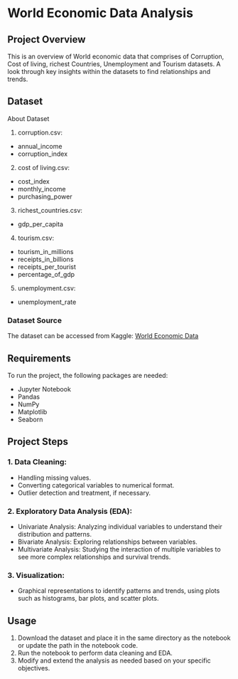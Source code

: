 # World Economic Data Analysis

## Project Overview
This is an overview of World economic data that comprises of Corruption, Cost of living, richest Countries, Unemployment and Tourism datasets. A look through key insights within the datasets to find relationships and trends.

## Dataset
About Dataset

1) corruption.csv:
* annual_income
* corruption_index
2) cost of living.csv:
* cost_index
* monthly_income
* purchasing_power
3) richest_countries.csv:
* gdp_per_capita
4) tourism.csv:
* tourism_in_millions
* receipts_in_billions
* receipts_per_tourist
* percentage_of_gdp
5) unemployment.csv:
* unemployment_rate

### Dataset Source
The dataset can be accessed from Kaggle: [World Economic Data](https://www.kaggle.com/datasets/madhurpant/world-economic-data)


## Requirements
To run the project, the following packages are needed:
* Jupyter Notebook
* Pandas
* NumPy
* Matplotlib
* Seaborn

## Project Steps
### 1. Data Cleaning:
* Handling missing values.
* Converting categorical variables to numerical format.
* Outlier detection and treatment, if necessary.
### 2. Exploratory Data Analysis (EDA):

* Univariate Analysis: Analyzing individual variables to understand their distribution and patterns.
* Bivariate Analysis: Exploring relationships between variables.
* Multivariate Analysis: Studying the interaction of multiple variables to see more complex relationships and survival trends.
### 3. Visualization:

* Graphical representations to identify patterns and trends, using plots such as histograms, bar plots, and scatter plots.

## Usage
1. Download the dataset and place it in the same directory as the notebook or update the path in the notebook code.
2. Run the notebook to perform data cleaning and EDA.
3. Modify and extend the analysis as needed based on your specific objectives.


